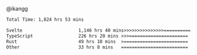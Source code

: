 @ikangg
<!--START_SECTION:waka-->

```txt
Total Time: 1,824 hrs 53 mins

Svelte                     1,146 hrs 40 mins>>>>>>>>>>>>>>>==========   61.71 %
TypeScript                 226 hrs 20 mins >>>======================   12.18 %
Rust                       49 hrs 10 mins  >========================   02.65 %
Other                      33 hrs 8 mins   =========================   01.78 %
```

<!--END_SECTION:waka-->
